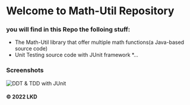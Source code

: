 # Welcome to Math-Util Repository
### you will find in this Repo the folloing stuff:
* The Math-Util library that offer multiple math functions(a
Java-based source code)
* Unit Testing source code with JUnit framework
*...

### Screenshots
![DDT & TDD with JUnit](https://github.com/zZZuyZz/math-util-swt301/blob/main/Images/DDT%20with%20JUnit.png)

#### © 2022 LKD